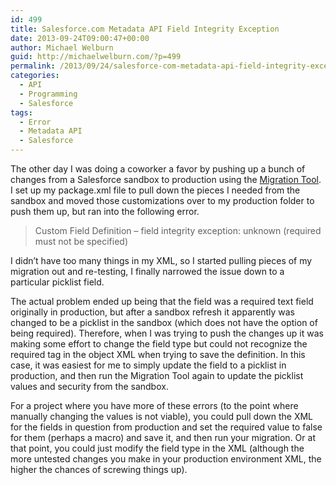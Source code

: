 ```yaml
---
id: 499
title: Salesforce.com Metadata API Field Integrity Exception
date: 2013-09-24T09:00:47+00:00
author: Michael Welburn
guid: http://michaelwelburn.com/?p=499
permalink: /2013/09/24/salesforce-com-metadata-api-field-integrity-exception/
categories:
  - API
  - Programming
  - Salesforce
tags:
  - Error
  - Metadata API
  - Salesforce
---
```

The other day I was doing a coworker a favor by pushing up a bunch of changes from a Salesforce sandbox to production using the <a title="Salesforce.com: Introduction to the Ant Migration Tool" href="http://michaelwelburn.com/2013/08/21/salesforce-com-introduction-to-the-ant-migration-tool/" target="_blank">Migration Tool</a>. I set up my package.xml file to pull down the pieces I needed from the sandbox and moved those customizations over to my production folder to push them up, but ran into the following error.

> Custom Field Definition &#8211; field integrity exception: unknown (required must not be specified)

<!--more-->



I didn&#8217;t have too many things in my XML, so I started pulling pieces of my migration out and re-testing, I finally narrowed the issue down to a particular picklist field.

The actual problem ended up being that the field was a required text field originally in production, but after a sandbox refresh it apparently was changed to be a picklist in the sandbox (which does not have the option of being required). Therefore, when I was trying to push the changes up it was making some effort to change the field type but could not recognize the required tag in the object XML when trying to save the definition. In this case, it was easiest for me to simply update the field to a picklist in production, and then run the Migration Tool again to update the picklist values and security from the sandbox.

For a project where you have more of these errors (to the point where manually changing the values is not viable), you could pull down the XML for the fields in question from production and set the required value to false for them (perhaps a macro) and save it, and then run your migration. Or at that point, you could just modify the field type in the XML (although the more untested changes you make in your production environment XML, the higher the chances of screwing things up).
